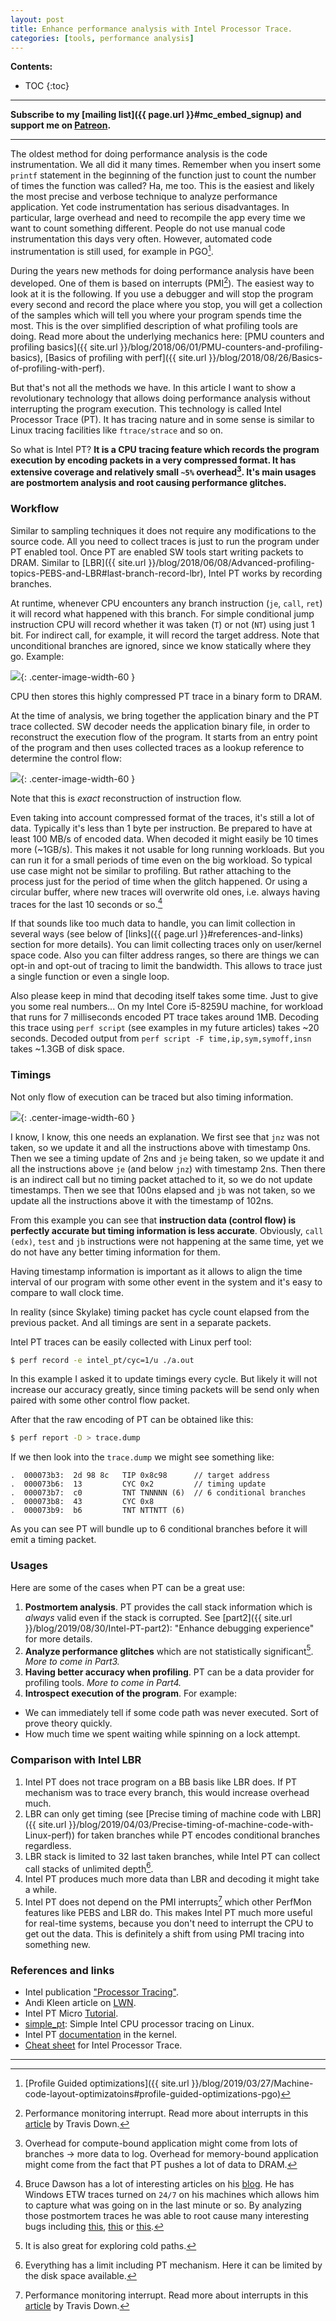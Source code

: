 ```yaml
---
layout: post
title: Enhance performance analysis with Intel Processor Trace.
categories: [tools, performance analysis]
---
```


**Contents:**
* TOC
{:toc}

------
**Subscribe to my [mailing list]({{ page.url }}#mc_embed_signup) and support me on [Patreon](https://www.patreon.com/dendibakh).**

------

The oldest method for doing performance analysis is the code instrumentation. We all did it many times. Remember when you insert some `printf` statement in the beginning of the function just to count the number of times the function was called? Ha, me too. This is the easiest and likely the most precise and verbose technique to analyze performance application. Yet code instrumentation has serious disadvantages. In particular, large overhead and need to recompile the app every time we want to count something different. People do not use manual code instrumentation this days very often. However, automated code instrumentation is still used, for example in PGO[^1].

During the years new methods for doing performance analysis have been developed. One of them is based on interrupts (PMI[^2]). The easiest way to look at it is the following. If you use a debugger and will stop the program every second and record the place where you stop, you will get a collection of the samples which will tell you where your program spends time the most. This is the over simplified description of what profiling tools are doing. Read more about the underlying mechanics here: [PMU counters and profiling basics]({{ site.url }}/blog/2018/06/01/PMU-counters-and-profiling-basics), [Basics of profiling with perf]({{ site.url }}/blog/2018/08/26/Basics-of-profiling-with-perf).

But that's not all the methods we have. In this article I want to show a revolutionary technology that allows doing performance analysis without interrupting the program execution. This technology is called Intel Processor Trace (PT). It has tracing nature and in some sense is similar to Linux tracing facilities like `ftrace/strace` and so on.

So what is Intel PT? __It is a CPU tracing feature which records the program execution by encoding packets in a very compressed format. It has extensive coverage and relatively small `~5%` overhead[^3]. It's main usages are postmortem analysis and root causing performance glitches.__

### Workflow

Similar to sampling techniques it does not require any modifications to the source code. All you need to collect traces is just to run the program under PT enabled tool. Once PT are enabled SW tools start writing packets to DRAM. Similar to [LBR]({{ site.url }}/blog/2018/06/08/Advanced-profiling-topics-PEBS-and-LBR#last-branch-record-lbr), Intel PT works by recording branches.

At runtime, whenever CPU encounters any branch instruction (`je`, `call`, `ret`) it will record what happened with this branch. For simple conditional jump instruction CPU will record whether it was taken (`T`) or not (`NT`) using just 1 bit. For indirect call, for example, it will record the target address. Note that unconditional branches are ignored, since we know statically where they go. Example:

![](/img/posts/IntelPT/encoding.jpg){: .center-image-width-60 }

CPU then stores this highly compressed PT trace in a binary form to DRAM.

At the time of analysis, we bring together the application binary and the PT trace collected. SW decoder needs the application binary file, in order to reconstruct the execution flow of the program. It starts from an entry point of the program and then uses collected traces as a lookup reference to determine the control flow:

![](/img/posts/IntelPT/decoding.jpg){: .center-image-width-60 }

Note that this is *exact* reconstruction of instruction flow.

Even taking into account compressed format of the traces, it's still a lot of data. Typically it's less than 1 byte per instruction. Be prepared to have at least 100 MB/s of encoded data. When decoded it might easily be 10 times more (~1GB/s). This makes it not usable for long running workloads. But you can run it for a small periods of time even on the big workload. So typical use case might not be similar to profiling. But rather attaching to the process just for the period of time when the glitch happened. Or using a circular buffer, where new traces will overwrite old ones, i.e. always having traces for the last 10 seconds or so.[^4]

If that sounds like too much data to handle, you can limit collection in several ways (see below of [links]({{ page.url }}#references-and-links) section for more details). You can limit collecting traces only on user/kernel space code. Also you can filter address ranges, so there are things we can opt-in and opt-out of tracing to limit the bandwidth. This allows to trace just a single function or even a single loop.

Also please keep in mind that decoding itself takes some time. Just to give you some real numbers... On my Intel Core i5-8259U machine, for workload that runs for 7 milliseconds encoded PT trace takes around 1MB. Decoding this trace using `perf script` (see examples in my future articles) takes ~20 seconds. Decoded output from `perf script -F time,ip,sym,symoff,insn` takes ~1.3GB of disk space.

### Timings

Not only flow of execution can be traced but also timing information.

![](/img/posts/IntelPT/timings.jpg){: .center-image-width-60 }

I know, I know, this one needs an explanation. We first see that `jnz` was not taken, so we update it and all the instructions above with timestamp 0ns. Then we see a timing update of 2ns and `je` being taken, so we update it and all the instructions above `je` (and below `jnz`) with timestamp 2ns. Then there is an indirect call but no timing packet attached to it, so we do not update timestamps. Then we see that 100ns elapsed and `jb` was not taken, so we update all the instructions above it with the timestamp of 102ns.

From this example you can see that **instruction data (control flow) is perfectly accurate but timing information is less accurate**. Obviously, `call (edx)`, `test` and `jb` instructions were not happening at the same time, yet we do not have any better timing information for them.

Having timestamp information is important as it allows to align the time interval of our program with some other event in the system and it's easy to compare to wall clock time.

In reality (since Skylake) timing packet has cycle count elapsed from the previous packet. And all timings are sent in a separate packets.

Intel PT traces can be easily collected with Linux perf tool:

```bash
$ perf record -e intel_pt/cyc=1/u ./a.out
```

In this example I asked it to update timings every cycle. But likely it will not increase our accuracy greatly, since timing packets will be send only when paired with some other control flow packet.

After that the raw encoding of PT can be obtained like this:

```bash
$ perf report -D > trace.dump
```

If we then look into the `trace.dump` we might see something like:

```
.  000073b3:  2d 98 8c   TIP 0x8c98      // target address
.  000073b6:  13         CYC 0x2         // timing update
.  000073b7:  c0         TNT TNNNNN (6)  // 6 conditional branches
.  000073b8:  43         CYC 0x8
.  000073b9:  b6         TNT NTTNTT (6)
```

As you can see PT will bundle up to 6 conditional branches before it will emit a timing packet.

### Usages

Here are some of the cases when PT can be a great use:

1. **Postmortem analysis**. PT provides the call stack information which is *always* valid even if the stack is corrupted. See [part2]({{ site.url }}/blog/2019/08/30/Intel-PT-part2): "Enhance debugging experience" for more details.
2. **Analyze performance glitches** which are not statistically significant[^5]. *More to come in Part3.*
3. **Having better accuracy when profiling**. PT can be a data provider for profiling tools. *More to come in Part4.*
4. **Introspect execution of the program**. For example:
* We can immediately  tell if some code path was never executed. Sort of prove theory quickly.
* How much time we spent waiting while spinning on a lock attempt.

### Comparison with Intel LBR

1. Intel PT does not trace program on a BB basis like LBR does. If PT mechanism was to trace every branch, this would increase overhead much.
2. LBR can only get timing (see [Precise timing of machine code with LBR]({{ site.url }}/blog/2019/04/03/Precise-timing-of-machine-code-with-Linux-perf)) for taken branches while PT encodes conditional branches regardless.
3. LBR stack is limited to 32 last taken branches, while Intel PT can collect call stacks of unlimited depth[^6].
4. Intel PT produces much more data than LBR and decoding it might take a while.
5. Intel PT does not depend on the PMI interrupts[^2] which other PerfMon features like PEBS and LBR do. This makes Intel PT much more useful for real-time systems, because you don't need to interrupt the CPU to get out the data. This is definitely a shift from using PMI tracing into something new.

### References and links

* Intel publication ["Processor Tracing"](https://software.intel.com/en-us/blogs/2013/09/18/processor-tracing).
* Andi Kleen article on [LWN](https://lwn.net/Articles/648154/).
* Intel PT Micro [Tutorial](https://sites.google.com/site/intelptmicrotutorial/).
* [simple_pt](https://github.com/andikleen/simple-pt/): Simple Intel CPU processor tracing on Linux.
* Intel PT [documentation](https://github.com/torvalds/linux/blob/master/tools/perf/Documentation/intel-pt.txt) in the kernel.
* [Cheat sheet](http://halobates.de/blog/p/410) for Intel Processor Trace.

------
[^1]: [Profile Guided optimizations]({{ site.url }}/blog/2019/03/27/Machine-code-layout-optimizatoins#profile-guided-optimizations-pgo)
[^2]: Performance monitoring interrupt. Read more about interrupts in this [article](https://travisdowns.github.io/blog/2019/08/20/interrupts.html) by Travis Down.
[^3]: Overhead for compute-bound application might come from lots of branches -> more data to log. Overhead for memory-bound application might come from the fact that PT pushes a lot of data to DRAM.
[^4]: Bruce Dawson has a lot of interesting articles on his [blog](https://randomascii.wordpress.com/). He has Windows ETW traces turned on `24/7` on his machines which allows him to capture what was going on in the last minute or so. By analyzing those postmortem traces he was able to root cause many interesting bugs including [this](https://randomascii.wordpress.com/2012/09/04/windows-slowdown-investigated-and-identified/), [this](https://randomascii.wordpress.com/2016/03/08/power-wastage-on-an-idle-laptop/) or [this](https://randomascii.wordpress.com/2018/08/16/24-core-cpu-and-i-cant-type-an-email-part-one/).
[^5]: It is also great for exploring cold paths.
[^6]: Everything has a limit including PT mechanism. Here it can be limited by the disk space available.

